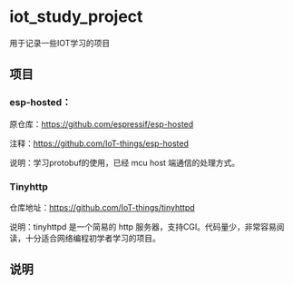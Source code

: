 # iot_study_project

用于记录一些IOT学习的项目

## 项目

### esp-hosted：

原仓库：https://github.com/espressif/esp-hosted

注释：https://github.com/IoT-things/esp-hosted

说明：学习protobuf的使用，已经 mcu host 端通信的处理方式。

### Tinyhttp

仓库地址：https://github.com/IoT-things/tinyhttpd

说明：tinyhttpd 是一个简易的 http 服务器，支持CGI。代码量少，非常容易阅读，十分适合网络编程初学者学习的项目。

## 说明
